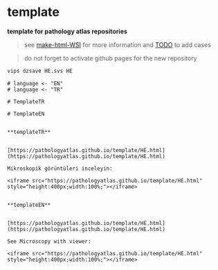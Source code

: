 # template

**template for pathology atlas repositories**


> see [make-html-WSI](https://github.com/pathologyatlas/make-html-WSI) for more information and [TODO](https://github.com/pathologyatlas/TODO) to add cases


> do not forget to activate github pages for the new repository


```zsh
vips dzsave HE.svs HE
```


```{r template, include=FALSE}
# language <- "EN"
# language <- "TR"
```

```{asis, echo = language == "TR"}
# TemplateTR
```


```{asis, echo = language == "EN"}
# TemplateEN
```



```{asis, echo = language == "TR"}

**templateTR**


[https://pathologyatlas.github.io/template/HE.html](https://pathologyatlas.github.io/template/HE.html)

Mikroskopik görüntüleri inceleyin:

<iframe src="https://pathologyatlas.github.io/template/HE.html" style="height:400px;width:100%;"></iframe>

```


```{asis, echo = language == "EN"}

**templateEN**


[https://pathologyatlas.github.io/template/HE.html](https://pathologyatlas.github.io/template/HE.html)

See Microscopy with viewer: 

<iframe src="https://pathologyatlas.github.io/template/HE.html" style="height:400px;width:100%;"></iframe>

```


